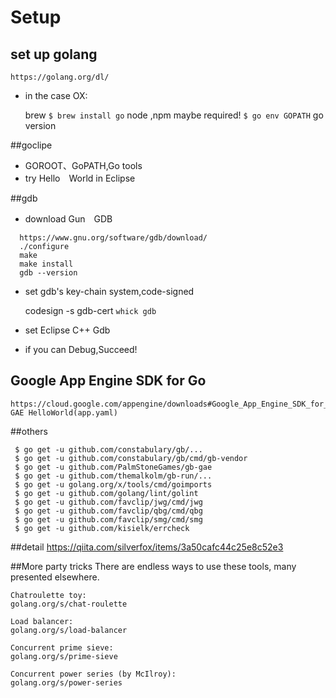 # Setup
## set up golang 
	https://golang.org/dl/
* in the case OX:<br>

	brew `$ brew install go`
	node ,npm maybe required!
	`$ go env GOPATH`
	go version
	
##goclipe
* GOROOT、GoPATH,Go tools
* try Hello　World in Eclipse

##gdb
* download Gun　GDB
```
  https://www.gnu.org/software/gdb/download/
  ./configure
  make
  make install
  gdb --version
```

* set gdb's key-chain 
	system,code-signed
	
	codesign -s gdb-cert `whick gdb`
	
* set Eclipse C++ Gdb 
* if you can Debug,Succeed!
 
 
## Google App Engine SDK for Go
	https://cloud.google.com/appengine/downloads#Google_App_Engine_SDK_for_Go  
 	GAE HelloWorld(app.yaml)

##others
 ```
  $ go get -u github.com/constabulary/gb/...
  $ go get -u github.com/constabulary/gb/cmd/gb-vendor
  $ go get -u github.com/PalmStoneGames/gb-gae
  $ go get -u github.com/themalkolm/gb-run/...
  $ go get -u golang.org/x/tools/cmd/goimports
  $ go get -u github.com/golang/lint/golint
  $ go get -u github.com/favclip/jwg/cmd/jwg
  $ go get -u github.com/favclip/qbg/cmd/qbg
  $ go get -u github.com/favclip/smg/cmd/smg
  $ go get -u github.com/kisielk/errcheck
```

##detail
	https://qiita.com/silverfox/items/3a50cafc44c25e8c52e3
  
##More party tricks
There are endless ways to use these tools, many presented elsewhere.

```
Chatroulette toy:
golang.org/s/chat-roulette

Load balancer:
golang.org/s/load-balancer

Concurrent prime sieve:
golang.org/s/prime-sieve

Concurrent power series (by McIlroy):
golang.org/s/power-series
```
